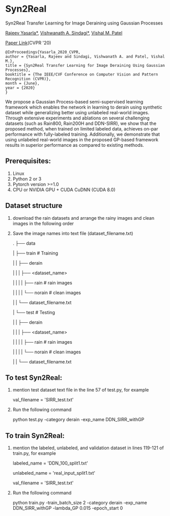 # Syn2Real
Syn2Real Transfer Learning for Image Deraining using Gaussian Processes

[Rajeev Yasarla*](https://sites.google.com/view/rajeevyasarla/home), [Vishwanath A. Sindagi*](https://www.vishwanathsindagi.com/), [Vishal M. Patel](https://engineering.jhu.edu/ece/faculty/vishal-m-patel/)

[Paper Link](http://openaccess.thecvf.com/content_CVPR_2020/papers/Yasarla_Syn2Real_Transfer_Learning_for_Image_Deraining_Using_Gaussian_Processes_CVPR_2020_paper.pdf)(CVPR '20)

    @InProceedings{Yasarla_2020_CVPR,
    author = {Yasarla, Rajeev and Sindagi, Vishwanath A. and Patel, Vishal M.},
    title = {Syn2Real Transfer Learning for Image Deraining Using Gaussian Processes},
    booktitle = {The IEEE/CVF Conference on Computer Vision and Pattern Recognition (CVPR)},
    month = {June},
    year = {2020}
    }
We propose a Gaussian Process-based semi-supervised learning framework which enables the network in learning to derain using synthetic dataset while generalizing better using  unlabeled real-world images. Through extensive experiments and ablations on several challenging datasets (such as Rain800, Rain200H and DDN-SIRR), we show that the proposed method, when trained on limited labeled data, achieves on-par performance with fully-labeled training. Additionally, we demonstrate that using unlabeled real-world images in the proposed GP-based framework results in superior performance as compared to existing methods.

## Prerequisites:
1. Linux
2. Python 2 or 3
3. Pytorch version >=1.0
4. CPU or NVIDIA GPU + CUDA CuDNN (CUDA 8.0)

## Dataset structure
1. download the rain datasets and arrange the rainy images and clean images in the following order
2. Save the image names into text file (dataset_filename.txt)

   .
    ├── data 
    
    |   ├── train # Training  
    
    |   |   ├── derain        
    
    |   |   |   ├── <dataset_name>   
    
    |   |   |   |   ├── rain              # rain images 
    
    |   |   |   |   └── norain            # clean images
    
    |   |   └── dataset_filename.txt
    
    |   └── test  # Testing
    
    |   |   ├── derain         
    
    |   |   |   ├── <dataset_name>          
    
    |   |   |   |   ├── rain              # rain images 
    
    |   |   |   |   └── norain            # clean images
    
    |   |   └── dataset_filename.txt

## To test Syn2Real:
1. mention test dataset text file in the line 57 of test.py, for example
    
    val_filename = 'SIRR_test.txt'
    
2. Run the following command
    
    python test.py -category derain -exp_name DDN_SIRR_withGP

## To train Syn2Real:
1. mention the labeled, unlabeled, and validation dataset in lines 119-121 of train.py, for example
    
    labeled_name = 'DDN_100_split1.txt'
    
    unlabeled_name = 'real_input_split1.txt'
    
    val_filename = 'SIRR_test.txt'
    
2. Run the following command
    
    python train.py  -train_batch_size 2  -category derain -exp_name DDN_SIRR_withGP  -lambda_GP 0.015 -epoch_start 0
